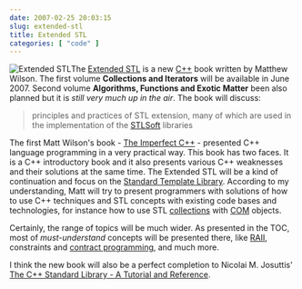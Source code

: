 ```yaml
---
date: 2007-02-25 20:03:15
slug: extended-stl
title: Extended STL
categories: [ "code" ]
---
```


![Extended STL](http://synesis.com.au/publishing/xstl/xstlv1-thumb.jpg)The [Extended STL](http://extendedstl.com/) is a new [C++](http://en.wikipedia.org/wiki/C++) book written by Matthew Wilson. The first volume **Collections and Iterators** will be available in June 2007. Second volume **Algorithms, Functions and Exotic Matter** been also planned but it is _still very much up in the air_. The book will discuss:



> principles and practices of STL extension, many of which are used in the implementation of the [STLSoft](http://synesis.com.au/software/stlsoft/) libraries








The first Matt Wilson's book - [The Imperfect C++](http://www.imperfectcplusplus.com/) - presented C++ language programming in a very practical way. This book has two faces. It is a C++ introductory book and it also presents various C++ weaknesses and their solutions at the same time. The Extended STL will be a kind of continuation and focus on the [Standard Template Library](http://www.sgi.com/tech/stl/). According to my understanding, Matt will try to present programmers with solutions of how to use C++ techniques and STL concepts with existing code bases and technologies, for instance how to use STL [collections](http://www.sgi.com/tech/stl/Container.html) with [COM](http://en.wikipedia.org/wiki/Component_object_model) objects.





Certainly, the range of topics will be much wider. As presented in the TOC, most of _must-understand_ concepts will be presented there, like [RAII](http://en.wikipedia.org/wiki/RAII), constraints and [contract programming](http://www.artima.com/cppsource/deepspace.html), and much more.





I think the new book will also be a perfect completion to Nicolai M. Josuttis' [The C++ Standard Library - A Tutorial and Reference](http://www.josuttis.com/libbook/index.html).
